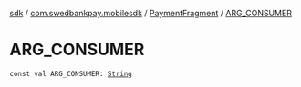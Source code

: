 [sdk](../../index.md) / [com.swedbankpay.mobilesdk](../index.md) / [PaymentFragment](index.md) / [ARG_CONSUMER](./-a-r-g_-c-o-n-s-u-m-e-r.md)

# ARG_CONSUMER

`const val ARG_CONSUMER: `[`String`](https://kotlinlang.org/api/latest/jvm/stdlib/kotlin/-string/index.html)